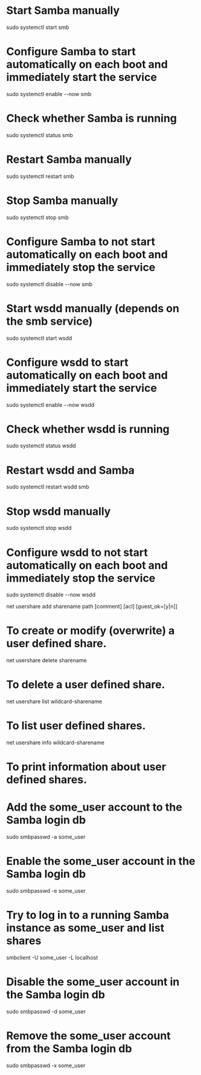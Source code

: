 # Start Samba manually
sudo systemctl start smb

# Configure Samba to start automatically on each boot and immediately start the service
sudo systemctl enable --now smb

# Check whether Samba is running
sudo systemctl status smb

# Restart Samba manually
sudo systemctl restart smb

# Stop Samba manually
sudo systemctl stop smb

# Configure Samba to not start automatically on each boot and immediately stop the service
sudo systemctl disable --now smb

# Start wsdd manually (depends on the smb service)
sudo systemctl start wsdd

# Configure wsdd to start automatically on each boot and immediately start the service
sudo systemctl enable --now wsdd

# Check whether wsdd is running
sudo systemctl status wsdd

# Restart wsdd and Samba
sudo systemctl restart wsdd smb

# Stop wsdd manually
sudo systemctl stop wsdd

# Configure wsdd to not start automatically on each boot and immediately stop the service
sudo systemctl disable --now wsdd

net usershare add sharename path [comment] [acl] [guest_ok=[y|n]]
#    To create or modify (overwrite) a user defined share.

net usershare delete sharename
#    To delete a user defined share.

net usershare list wildcard-sharename
 #   To list user defined shares.

net usershare info wildcard-sharename
 #   To print information about user defined shares.

 # Add the some_user account to the Samba login db
sudo smbpasswd -a some_user

# Enable the some_user account in the Samba login db
sudo smbpasswd -e some_user

# Try to log in to a running Samba instance as some_user and list shares
smbclient -U some_user -L localhost

# Disable the some_user account in the Samba login db
sudo smbpasswd -d some_user

# Remove the some_user account from the Samba login db
sudo smbpasswd -x some_user

